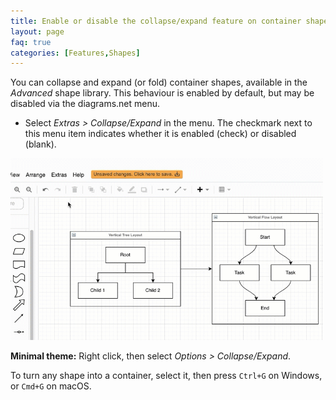 ```yaml
---
title: Enable or disable the collapse/expand feature on container shapes
layout: page
faq: true
categories: [Features,Shapes]
---
```


You can collapse and expand (or fold) container shapes, available in the _Advanced_ shape library. This behaviour is enabled by default, but may be disabled via the diagrams.net menu.

* Select _Extras > Collapse/Expand_ in the menu. The checkmark next to this menu item indicates whether it is enabled (check) or disabled (blank).

<img src="/assets/img/blog/collapse-expand-disable-enable.gif" style="width=100%;max-width:500px;height:auto;" alt="Enable and disable the collapse/expand feature on container shapes via the diagrams.net menu">

**Minimal theme:** Right click, then select _Options > Collapse/Expand_.

To turn any shape into a container, select it, then press ``Ctrl+G`` on Windows, or ``Cmd+G`` on macOS.
